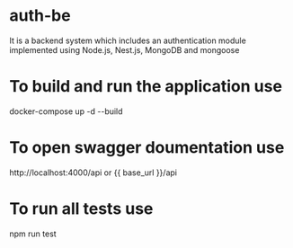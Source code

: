 # auth-be
It is a backend system which includes an authentication module implemented using Node.js, Nest.js, MongoDB and mongoose

# To build and run the application use
docker-compose up -d --build

# To open swagger doumentation use
http://localhost:4000/api or {{ base_url }}/api

# To run all tests use
npm run test
